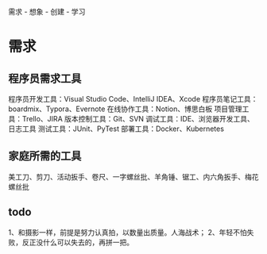 
需求 - 想象 - 创建 - 学习


# 需求

## 程序员需求工具

程序员开发工具：Visual Studio Code、IntelliJ IDEA、Xcode
程序员笔记工具：boardmix、Typora、Evernote
在线协作工具：Notion、博思白板
项目管理工具：Trello、JIRA
版本控制工具：Git、SVN
调试工具：IDE、浏览器开发工具、日志工具
测试工具：JUnit、PyTest
部署工具：Docker、Kubernetes

## 家庭所需的工具

美工刀、剪刀、活动扳手、卷尺、一字螺丝批、羊角锤、锯工、内六角扳手、梅花螺丝批

## todo

1、和摄影一样，前提是努力认真拍，以数量出质量。人海战术；
2、年轻不怕失败，反正没什么可以失去的，再拼一把。

